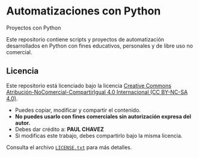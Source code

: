 # Automatizaciones con Python
Proyectos con Python

Este repositorio contiene scripts y proyectos de automatización desarrollados en Python con fines educativos, personales y de libre uso no comercial.

## Licencia

Este repositorio está licenciado bajo la licencia [Creative Commons Atribución-NoComercial-CompartirIgual 4.0 Internacional (CC BY-NC-SA 4.0)](https://creativecommons.org/licenses/by-nc-sa/4.0/).

- Puedes copiar, modificar y compartir el contenido.
- **No puedes usarlo con fines comerciales sin autorización expresa del autor.**
- Debes dar crédito a: **PAUL CHAVEZ**
- Si modificas este trabajo, debes compartirlo bajo la misma licencia.

Consulta el archivo [`LICENSE.txt`](LICENSE.txt) para más detalles.
